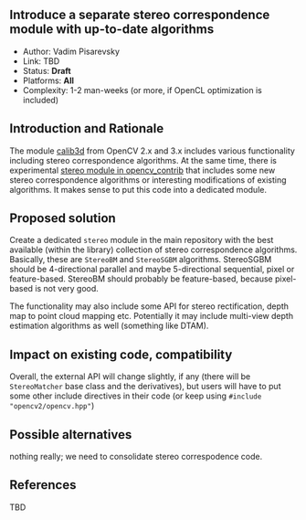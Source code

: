 ## Introduce a separate stereo correspondence module with up-to-date algorithms

* Author: Vadim Pisarevsky
* Link: TBD
* Status: **Draft**
* Platforms: **All**
* Complexity: 1-2 man-weeks (or more, if OpenCL optimization is included)

## Introduction and Rationale

The module [calib3d](https://github.com/opencv/opencv/tree/master/modules/calib3d) from OpenCV 2.x and 3.x includes various functionality including stereo correspondence algorithms. At the same time, there is experimental [stereo module in opencv_contrib](https://github.com/opencv/opencv_contrib/tree/master/modules/stereo) that includes some new stereo correspondence algorithms or interesting modifications of existing algorithms. It makes sense to put this code into a dedicated module.

## Proposed solution

Create a dedicated `stereo` module in the main repository with the best available (within the library) collection of stereo correspondence algorithms. Basically, these are `StereoBM` and `StereoSGBM` algorithms. StereoSGBM should be 4-directional parallel and maybe 5-directional sequential, pixel or feature-based. StereoBM should probably be feature-based, because pixel-based is not very good.

The functionality may also include some API for stereo rectification, depth map to point cloud mapping etc. Potentially it may include multi-view depth estimation algorithms as well (something like DTAM).

## Impact on existing code, compatibility

Overall, the external API will change slightly, if any (there will be `StereoMatcher` base class and the derivatives), but users will have to put some other include directives in their code (or keep using `#include "opencv2/opencv.hpp"`)

## Possible alternatives

nothing really; we need to consolidate stereo correspodence code.

## References

TBD